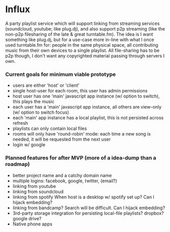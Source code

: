 Influx
======
A party playlist service which will support linking from streaming services (soundcloud, youtube; like plug.dj), and also support p2p streaming (like the non-p2p filesharing of the late & great turntable.fm). The idea is I want something like plug.dj, but for a  use-case more in-line with what I once used turntable.fm for: people in the same physical space, all contributing music from their own devices to a single playlist. All file-sharing has to be p2p though, I don't want any copyrighted material passing through servers I own.

### Current goals for minimum viable prototype
- users are either 'host' or 'client'
- single host-user for each room, this user has admin permissions
- host user has one 'main' javascript app instance (w/ option to switch), this plays the music
- each user has a 'main' javascript app instance, all others are view-only (w/ option to switch focus)
- each 'main' app instance has a local playlist, this is not persisted across refresh
- playlists can only contain local files
- rooms will only have 'round-robin' mode: each time a new song is needed, it will be requested from the next user
- login w/ google

### Planned features for after MVP (more of a idea-dump than a roadmap)
- better project name and a catchy domain name
- multiple logins: facebook, google, twitter, (email?)
- linking from youtube
- linking from soundcloud
- linking from spotify When host is a desktop w/ spotify set up? Can I hijack embedding?
- linking from bandcamp? Search will be difficult. Can I hijack embedding?
- 3rd-party storage integration for persisting local-file playlists? dropbox? google drive?
- Native phone apps
